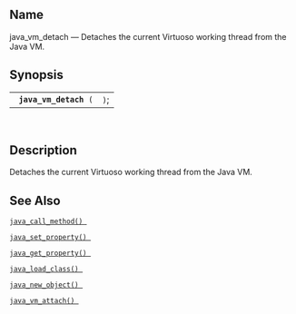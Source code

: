 <div>

<div>

</div>

<div>

## Name

java_vm_detach — Detaches the current Virtuoso working thread from the
Java VM.

</div>

<div>

## Synopsis

<div>

|                             |      |
|-----------------------------|------|
| ` `**`java_vm_detach`**` (` | `)`; |

<div>

 

</div>

</div>

</div>

<div>

## Description

Detaches the current Virtuoso working thread from the Java VM.

</div>

<div>

## See Also

<a href="fn_java_call_method.html" class="link"
title="java_call_method"><code
class="function">java_call_method() </code></a>

<a href="fn_java_set_property.html" class="link"
title="java_set_property"><code
class="function">java_set_property() </code></a>

<a href="fn_java_get_property.html" class="link"
title="java_get_property"><code
class="function">java_get_property() </code></a>

<a href="fn_java_load_class.html" class="link"
title="java_load_class"><code
class="function">java_load_class() </code></a>

<a href="fn_java_new_object.html" class="link"
title="java_new_object"><code
class="function">java_new_object() </code></a>

<a href="fn_java_vm_attach.html" class="link"
title="java_vm_attach"><code
class="function">java_vm_attach() </code></a>

</div>

</div>
